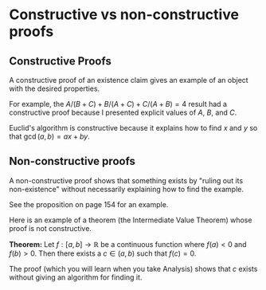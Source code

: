 # Constructive vs non-constructive proofs

## Constructive Proofs

A constructive proof of an existence claim gives an example of an object with the desired properties.

For example, the $A/(B+C)+B/(A+C)+C/(A+B)=4$ result had a constructive proof because I presented explicit values of
$A$, $B$, and $C$.

Euclid's algorithm is constructive because it explains how to find $x$ and $y$ so that $\gcd(a,b)=ax+by$.

## Non-constructive proofs

A non-constructive proof shows that something exists by "ruling out its non-existence" without necessarily
explaining how to find the example.  

See the proposition on page 154 for an example. 



Here is an example of a theorem  (the Intermediate Value Theorem) whose proof is not constructive.

**Theorem:** Let $f:[a,b]\to\mathbb{R}$ be a continuous function where $f(a)<0$ and $f(b)>0$.  Then there
exists a $c\in (a,b)$ such that $f(c)=0$.

The proof (which you will learn when you take Analysis)
shows that $c$ exists without giving an algorithm for finding it.
